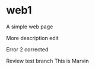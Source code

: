 # web1

A simple web page

More description edit

Error 2 corrected

Review test branch
This is Marvin
